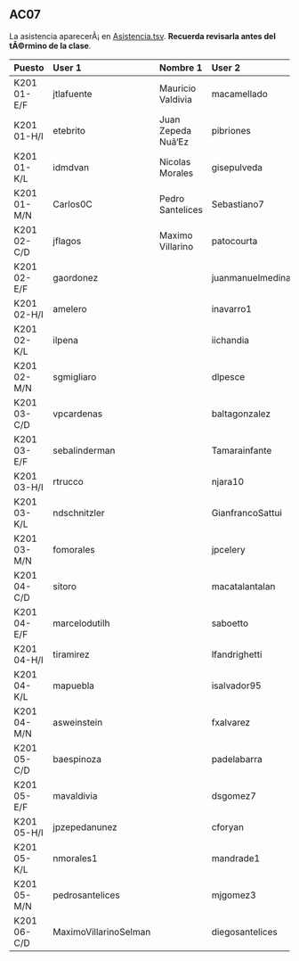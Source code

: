 ## AC07

La asistencia aparecerÃ¡ en [Asistencia.tsv](Asistencia.tsv). **Recuerda revisarla antes del tÃ©rmino de la clase**.

| Puesto | User 1 | Nombre 1 | User 2 | Nombre 2 |
|:-------|:-------|:---------|:-------|:---------|
|K201 01-E/F|jtlafuente|Mauricio Valdivia|macamellado|Macarena Mellado|
|K201 01-H/I|etebrito|Juan Zepeda Nuã‘Ez|pibriones|Pamela Briones|
|K201 01-K/L|idmdvan|Nicolas Morales|gisepulveda|Sepulveda|
|K201 01-M/N|Carlos0C|Pedro Santelices|Sebastiano7|Sebastian Mohr|
|K201 02-C/D|jflagos|Maximo Villarino|patocourta|Patricio Court|
|K201 02-E/F|gaordonez||juanmanuelmedina|Juan Medina|
|K201 02-H/I|amelero||inavarro1|Isidora Navarro|
|K201 02-K/L|ilpena||iichandia|Ivan Chandia|
|K201 02-M/N|sgmigliaro||dlpesce|Dante Pesce|
|K201 03-C/D|vpcardenas||baltagonzalez|Baltazar Gonzalez|
|K201 03-E/F|sebalinderman||Tamarainfante|Tamara Infante|
|K201 03-H/I|rtrucco||njara10|Nicolas Jara|
|K201 03-K/L|ndschnitzler||GianfrancoSattui|Gianfranco Sattui|
|K201 03-M/N|fomorales||jpcelery|Jean Celery|
|K201 04-C/D|sitoro||macatalantalan|Macarena Catalan|
|K201 04-E/F|marcelodutilh||saboetto|Sebastian Boetto|
|K201 04-H/I|tiramirez||lfandrighetti|Laura Andrighetti|
|K201 04-K/L|mapuebla||isalvador95|Iã‘Aki Salvador|
|K201 04-M/N|asweinstein||fxalvarez|Francisco Alvarez|
|K201 05-C/D|baespinoza||padelabarra|Pedro De La Barra|
|K201 05-E/F|mavaldivia||dsgomez7|Diego Gomez|
|K201 05-H/I|jpzepedanunez||cforyan|Cristobal O'Ryan|
|K201 05-K/L|nmorales1||mandrade1|Martin Andrade|
|K201 05-M/N|pedrosantelices||mjgomez3|Maria Gomez|
|K201 06-C/D|MaximoVillarinoSelman||diegosantelices|Diego Santelices|
